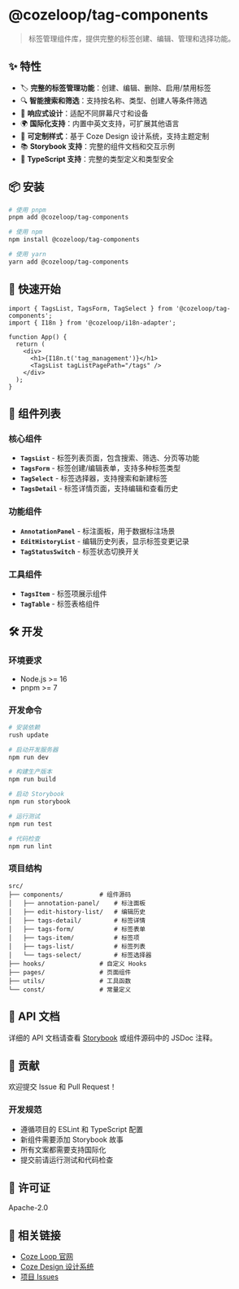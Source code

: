 # @cozeloop/tag-components

> 标签管理组件库，提供完整的标签创建、编辑、管理和选择功能。

## ✨ 特性

- 🏷️ **完整的标签管理功能**：创建、编辑、删除、启用/禁用标签
- 🔍 **智能搜索和筛选**：支持按名称、类型、创建人等条件筛选
- 📱 **响应式设计**：适配不同屏幕尺寸和设备
- 🌍 **国际化支持**：内置中英文支持，可扩展其他语言
- 🎨 **可定制样式**：基于 Coze Design 设计系统，支持主题定制
- 📚 **Storybook 支持**：完整的组件文档和交互示例
- 🔧 **TypeScript 支持**：完整的类型定义和类型安全

## 📦 安装

```bash
# 使用 pnpm
pnpm add @cozeloop/tag-components

# 使用 npm
npm install @cozeloop/tag-components

# 使用 yarn
yarn add @cozeloop/tag-components
```

## 🚀 快速开始

```tsx
import { TagsList, TagsForm, TagSelect } from '@cozeloop/tag-components';
import { I18n } from '@cozeloop/i18n-adapter';

function App() {
  return (
    <div>
      <h1>{I18n.t('tag_management')}</h1>
      <TagsList tagListPagePath="/tags" />
    </div>
  );
}
```

## 🧩 组件列表

### 核心组件

- **`TagsList`** - 标签列表页面，包含搜索、筛选、分页等功能
- **`TagsForm`** - 标签创建/编辑表单，支持多种标签类型
- **`TagSelect`** - 标签选择器，支持搜索和新建标签
- **`TagsDetail`** - 标签详情页面，支持编辑和查看历史

### 功能组件

- **`AnnotationPanel`** - 标注面板，用于数据标注场景
- **`EditHistoryList`** - 编辑历史列表，显示标签变更记录
- **`TagStatusSwitch`** - 标签状态切换开关

### 工具组件

- **`TagsItem`** - 标签项展示组件
- **`TagTable`** - 标签表格组件

## 🛠️ 开发

### 环境要求

- Node.js >= 16
- pnpm >= 7

### 开发命令

```bash
# 安装依赖
rush update

# 启动开发服务器
npm run dev

# 构建生产版本
npm run build

# 启动 Storybook
npm run storybook

# 运行测试
npm run test

# 代码检查
npm run lint
```

### 项目结构

```
src/
├── components/          # 组件源码
│   ├── annotation-panel/    # 标注面板
│   ├── edit-history-list/   # 编辑历史
│   ├── tags-detail/         # 标签详情
│   ├── tags-form/           # 标签表单
│   ├── tags-item/           # 标签项
│   ├── tags-list/           # 标签列表
│   └── tags-select/         # 标签选择器
├── hooks/               # 自定义 Hooks
├── pages/               # 页面组件
├── utils/               # 工具函数
└── const/               # 常量定义
```

## 📖 API 文档

详细的 API 文档请查看 [Storybook](http://localhost:6006) 或组件源码中的 JSDoc 注释。

## 🤝 贡献

欢迎提交 Issue 和 Pull Request！

### 开发规范

- 遵循项目的 ESLint 和 TypeScript 配置
- 新组件需要添加 Storybook 故事
- 所有文案都需要支持国际化
- 提交前请运行测试和代码检查

## 📄 许可证

Apache-2.0

## 🔗 相关链接

- [Coze Loop 官网](https://coze.com)
- [Coze Design 设计系统](https://design.coze.com)
- [项目 Issues](https://github.com/coze/coze-loop/issues)
